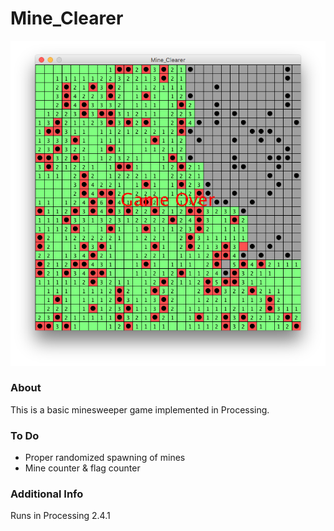 # Mine_Clearer

![screenshot](https://github.com/jsheradin/Mine_Clearer/blob/master/GameOver.PNG)

### About
This is a basic minesweeper game implemented in Processing.

### To Do
- Proper randomized spawning of mines
- Mine counter & flag counter

### Additional Info
Runs in Processing 2.4.1
